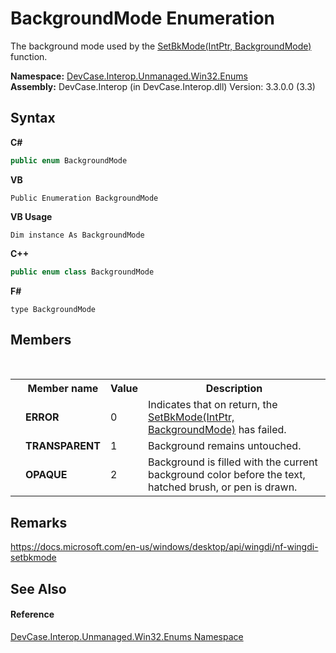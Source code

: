# BackgroundMode Enumeration
 

The background mode used by the <a href="M_DevCase_Interop_Unmanaged_Win32_NativeMethods_SetBkMode">SetBkMode(IntPtr, BackgroundMode)</a> function.

**Namespace:**&nbsp;<a href="N_DevCase_Interop_Unmanaged_Win32_Enums">DevCase.Interop.Unmanaged.Win32.Enums</a><br />**Assembly:**&nbsp;DevCase.Interop (in DevCase.Interop.dll) Version: 3.3.0.0 (3.3)

## Syntax

**C#**<br />
``` C#
public enum BackgroundMode
```

**VB**<br />
``` VB
Public Enumeration BackgroundMode
```

**VB Usage**<br />
``` VB Usage
Dim instance As BackgroundMode
```

**C++**<br />
``` C++
public enum class BackgroundMode
```

**F#**<br />
``` F#
type BackgroundMode
```


## Members
&nbsp;<table><tr><th></th><th>Member name</th><th>Value</th><th>Description</th></tr><tr><td /><td target="F:DevCase.Interop.Unmanaged.Win32.Enums.BackgroundMode.ERROR">**ERROR**</td><td>0</td><td>Indicates that on return, the <a href="M_DevCase_Interop_Unmanaged_Win32_NativeMethods_SetBkMode">SetBkMode(IntPtr, BackgroundMode)</a> has failed.</td></tr><tr><td /><td target="F:DevCase.Interop.Unmanaged.Win32.Enums.BackgroundMode.TRANSPARENT">**TRANSPARENT**</td><td>1</td><td>Background remains untouched.</td></tr><tr><td /><td target="F:DevCase.Interop.Unmanaged.Win32.Enums.BackgroundMode.OPAQUE">**OPAQUE**</td><td>2</td><td>Background is filled with the current background color before the text, hatched brush, or pen is drawn.</td></tr></table>

## Remarks
<a href="https://docs.microsoft.com/en-us/windows/desktop/api/wingdi/nf-wingdi-setbkmode" target="_blank">https://docs.microsoft.com/en-us/windows/desktop/api/wingdi/nf-wingdi-setbkmode</a>

## See Also


#### Reference
<a href="N_DevCase_Interop_Unmanaged_Win32_Enums">DevCase.Interop.Unmanaged.Win32.Enums Namespace</a><br />